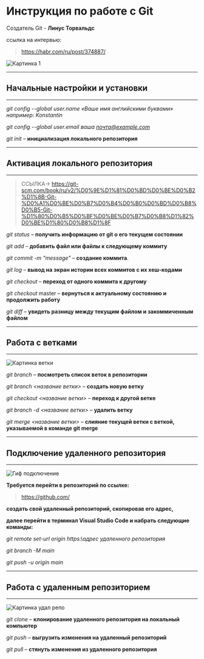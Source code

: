 # Инструкция по работе с Git

Создатель Git - **Линус Торвальдс**

ссылка на интервью: 
>https://habr.com/ru/post/374887/

![Картинка 1](https://miro.medium.com/max/1400/1*8fPMdk2Cd5iJQ7dI7jXCbA.jpeg)
_____________________________________
## Начальные настройки и установки
_____________________________________

*git config --global user.name «Ваше имя английскими буквами»  например: Konstantin*

*git config --global user.email ваша почта@example.com*

*git init* – **инициализация локального репозитория**

_____________________________________
## Активация локального репозитория
_____________________________________

> ССЫЛКА-> https://git-scm.com/book/ru/v2/%D0%9E%D1%81%D0%BD%D0%BE%D0%B2%D1%8B-Git-%D0%A1%D0%BE%D0%B7%D0%B4%D0%B0%D0%BD%D0%B8%D0%B5-Git-%D1%80%D0%B5%D0%BF%D0%BE%D0%B7%D0%B8%D1%82%D0%BE%D1%80%D0%B8%D1%8F

*git status* – **получить информацию от git о его текущем состоянии**

*git add* – **добавить файл или файлы к следующему коммиту**

*git commit -m “message”* – **создание коммита**.

*git log* – **вывод на экран истории всех коммитов с их хеш-кодами**

*git checkout* – **переход от одного коммита к другому**

*git checkout* master – **вернуться к актуальному состоянию и продолжить работу**

*git diff* – **увидеть разницу между текущим файлом и закоммиченным файлом**

_____________________________________
## Работа с ветками
_____________________________________

![Картинка ветки](https://fuzeservers.ru/wp-content/uploads/e/2/1/e213c0034e447f37924fbb2c9251508a.png)

*git branch* – **посмотреть список веток в репозитории**

*git branch <название ветки>* – **создать новую ветку**

*git checkout <название ветки>* – **переход к другой ветке**

*git branch -d <название ветки>* – **удалить ветку**

*git merge <название ветки>* – **слияние текущей ветки с веткой, указываемой в команде git merge**
_____________________________________
## Подключение удаленного репозитория
_____________________________________

![Гиф подключение](https://i.gifer.com/BWWG.gif)

**Требуется перейти в репозиторий по ссылке:**
>https://github.com/ 

**создать свой удаленный репозиторий, скопировав его адрес,**

**далее перейти в терминал Visual Studio Code и набрать следующие команды:**

*git remote set-url origin https:\\адрес удаленного репозитория* 

*git branch -M main*

*git push -u origin main* 

_____________________________________
## Работа с удаленным репозиторием
_____________________________________

![Картинка удал репо](https://cf.ppt-online.org/files/slide/b/bI4BtQ0fpXyelUDJREasmjkLuiodSwrWYA2Z56/slide-5.jpg)

*git clone* – **клонирование удаленного репозитория на локальный компьютер**

*git push* – **выгрузить изменения на удаленный репозиторий**

*git pull* – **стянуть изменения из удаленного репозитория**